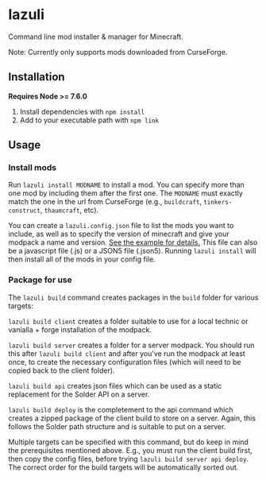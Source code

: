 # lazuli
Command line mod installer &amp; manager for Minecraft.

Note: Currently only supports mods downloaded from CurseForge.

## Installation

**Requires Node >= 7.6.0**

1. Install dependencies with `npm install`
2. Add to your executable path with `npm link`

## Usage

### Install mods
Run `lazuli install MODNAME` to install a mod. You can specify more than one mod
by including them after the first one. The  `MODNAME` must exactly match the one
in the url from CurseForge (e.g., `buildcraft`, `tinkers-construct`,
`thaumcraft`, etc).

You can create a `lazuli.config.json` file to list the mods you want to include,
as well as to specify the version of minecraft and give your modpack a name and
version. [See the example for details.](lazuli.config.json.example) This file
can also be a javascript file (.js) or a JSON5 file (.json5). Running `lazuli
install` will then install all of the mods in your config file.

### Package for use
The `lazuli build` command creates packages in the `build` folder for various
targets:

`lazuli build client` creates a folder suitable to use for a local technic or
vanialla + forge installation of the modpack.

`lazuli build server` creates a folder for a server modpack. You should run this
after `lazuli build client` and after you've run the modpack at least once, to
create the necessary configuration files (which will need to be copied back to
the client folder).

`lazuli build api` creates json files which can be used as a static replacement
for the Solder API on a server.

`lazuli build deploy` is the completement to the api command which creates a
zipped package of the client build to store on a server. Again, this follows the
Solder path structure and is suitable to put on a server.

Multiple targets can be specified with this command, but do keep in mind the
prerequisites mentioned above. E.g., you must run the client build first, then
copy the config files, before trying `lazuli build server api deploy`. The
correct order for the build targets will be automatically sorted out.